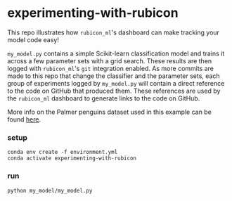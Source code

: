 # experimenting-with-rubicon

This repo illustrates how `rubicon_ml`'s dashboard can make tracking
your model code easy!

`my_model.py` contains a simple Scikit-learn classification model
and trains it across a few parameter sets with a grid search.
These results are then logged with `rubicon_ml`'s `git`
integration enabled. As more commits are made to this repo that
change the classifier and the parameter sets, each group of
experiments logged by `my_model.py` will contain a direct reference
to the code on GitHub that produced them. These references are
used by the `rubicon_ml` dashboard to generate links to the code on
GitHub.

More info on the Palmer penguins dataset used in this example can
be found [here](https://allisonhorst.github.io/palmerpenguins/).

### setup

```
conda env create -f environment.yml
conda activate experimenting-with-rubicon
```

### run

```
python my_model/my_model.py
```
